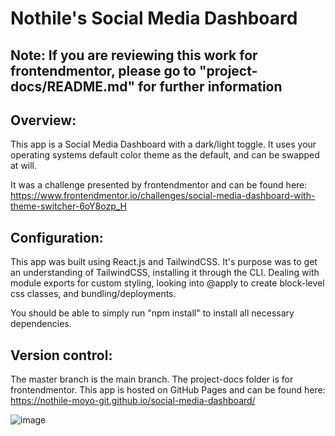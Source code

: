 # Nothile's Social Media Dashboard
## Note: If you are reviewing this work for frontendmentor, please go to "project-docs/README.md" for further information

## Overview:
This app is a Social Media Dashboard with a dark/light toggle.
It uses your operating systems default color theme as the default, and can be swapped at will.

It was a challenge presented by frontendmentor and can be found here: https://www.frontendmentor.io/challenges/social-media-dashboard-with-theme-switcher-6oY8ozp_H


## Configuration:
This app was built using React.js and TailwindCSS. 
It's purpose was to get an understanding of TailwindCSS, installing it through the CLI. Dealing with module exports for custom styling, looking into @apply to create block-level css classes, and bundling/deployments. 

You should be able to simply run "npm install" to install all necessary dependencies.

## Version control:
The master branch is the main branch. The project-docs folder is for frontendmentor.
This app is hosted on GitHub Pages and can be found here: https://nothile-moyo-git.github.io/social-media-dashboard/

![image](https://user-images.githubusercontent.com/15236959/170864416-7746bce4-78c5-4285-a77b-5e01e41aa7b2.png)
